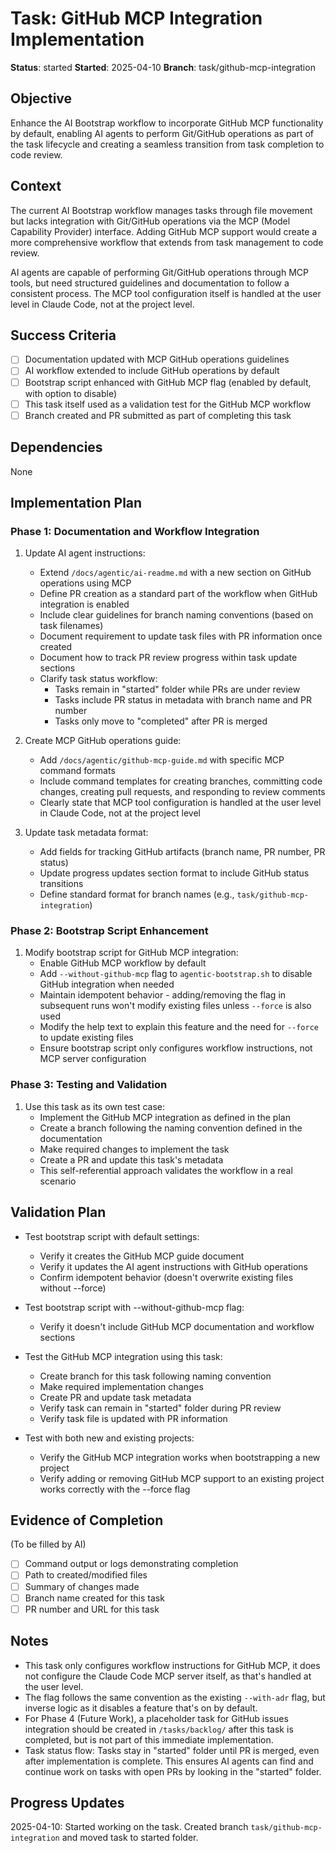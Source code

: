 # Task: GitHub MCP Integration Implementation

**Status**: started
**Started**: 2025-04-10
**Branch**: task/github-mcp-integration

## Objective
Enhance the AI Bootstrap workflow to incorporate GitHub MCP functionality by default, enabling AI agents to perform Git/GitHub operations as part of the task lifecycle and creating a seamless transition from task completion to code review.

## Context
The current AI Bootstrap workflow manages tasks through file movement but lacks integration with Git/GitHub operations via the MCP (Model Capability Provider) interface. Adding GitHub MCP support would create a more comprehensive workflow that extends from task management to code review.

AI agents are capable of performing Git/GitHub operations through MCP tools, but need structured guidelines and documentation to follow a consistent process. The MCP tool configuration itself is handled at the user level in Claude Code, not at the project level.

## Success Criteria
- [ ] Documentation updated with MCP GitHub operations guidelines
- [ ] AI workflow extended to include GitHub operations by default
- [ ] Bootstrap script enhanced with GitHub MCP flag (enabled by default, with option to disable)
- [ ] This task itself used as a validation test for the GitHub MCP workflow
- [ ] Branch created and PR submitted as part of completing this task

## Dependencies
None

## Implementation Plan
### Phase 1: Documentation and Workflow Integration
1. Update AI agent instructions:
   - Extend `/docs/agentic/ai-readme.md` with a new section on GitHub operations using MCP
   - Define PR creation as a standard part of the workflow when GitHub integration is enabled
   - Include clear guidelines for branch naming conventions (based on task filenames)
   - Document requirement to update task files with PR information once created
   - Document how to track PR review progress within task update sections
   - Clarify task status workflow:
     * Tasks remain in "started" folder while PRs are under review
     * Tasks include PR status in metadata with branch name and PR number
     * Tasks only move to "completed" after PR is merged

2. Create MCP GitHub operations guide:
   - Add `/docs/agentic/github-mcp-guide.md` with specific MCP command formats
   - Include command templates for creating branches, committing code changes, creating pull requests, and responding to review comments
   - Clearly state that MCP tool configuration is handled at the user level in Claude Code, not at the project level

3. Update task metadata format:
   - Add fields for tracking GitHub artifacts (branch name, PR number, PR status)
   - Update progress updates section format to include GitHub status transitions
   - Define standard format for branch names (e.g., `task/github-mcp-integration`)

### Phase 2: Bootstrap Script Enhancement
1. Modify bootstrap script for GitHub MCP integration:
   - Enable GitHub MCP workflow by default
   - Add `--without-github-mcp` flag to `agentic-bootstrap.sh` to disable GitHub integration when needed
   - Maintain idempotent behavior - adding/removing the flag in subsequent runs won't modify existing files unless `--force` is also used
   - Modify the help text to explain this feature and the need for `--force` to update existing files
   - Ensure bootstrap script only configures workflow instructions, not MCP server configuration

### Phase 3: Testing and Validation
1. Use this task as its own test case:
   - Implement the GitHub MCP integration as defined in the plan
   - Create a branch following the naming convention defined in the documentation
   - Make required changes to implement the task
   - Create a PR and update this task's metadata
   - This self-referential approach validates the workflow in a real scenario

## Validation Plan
- Test bootstrap script with default settings:
  - Verify it creates the GitHub MCP guide document
  - Verify it updates the AI agent instructions with GitHub operations
  - Confirm idempotent behavior (doesn't overwrite existing files without --force)

- Test bootstrap script with --without-github-mcp flag:
  - Verify it doesn't include GitHub MCP documentation and workflow sections

- Test the GitHub MCP integration using this task:
  - Create branch for this task following naming convention
  - Make required implementation changes
  - Create PR and update task metadata
  - Verify task can remain in "started" folder during PR review
  - Verify task file is updated with PR information

- Test with both new and existing projects:
  - Verify the GitHub MCP integration works when bootstrapping a new project
  - Verify adding or removing GitHub MCP support to an existing project works correctly with the --force flag

## Evidence of Completion
(To be filled by AI)
- [ ] Command output or logs demonstrating completion
- [ ] Path to created/modified files
- [ ] Summary of changes made
- [ ] Branch name created for this task
- [ ] PR number and URL for this task

## Notes
- This task only configures workflow instructions for GitHub MCP, it does not configure the Claude Code MCP server itself, as that's handled at the user level.
- The flag follows the same convention as the existing `--with-adr` flag, but inverse logic as it disables a feature that's on by default.
- For Phase 4 (Future Work), a placeholder task for GitHub issues integration should be created in `/tasks/backlog/` after this task is completed, but is not part of this immediate implementation.
- Task status flow: Tasks stay in "started" folder until PR is merged, even after implementation is complete. This ensures AI agents can find and continue work on tasks with open PRs by looking in the "started" folder.

## Progress Updates
2025-04-10: Started working on the task. Created branch `task/github-mcp-integration` and moved task to started folder.